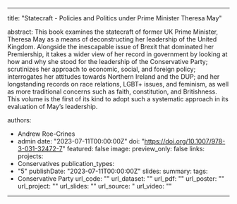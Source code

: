 ---
title: "Statecraft - Policies and Politics under Prime Minister Theresa May"

abstract: This book examines the statecraft of former UK Prime Minister, Theresa May as a means of deconstructing her leadership of the United Kingdom. Alongside the inescapable issue of Brexit that dominated her Premiership, it takes a wider view of her record in government by looking at how and why she stood for the leadership of the Conservative Party; scrutinizes her approach to economic, social, and foreign policy; interrogates her attitudes towards Northern Ireland and the DUP; and her longstanding records on race relations, LGBT+ issues, and feminism, as well as more traditional concerns such as faith, constitution, and Britishness. This volume is the first of its kind to adopt such a systematic approach in its evaluation of May’s leadership.

authors:
- Andrew Roe-Crines
- admin
date: "2023-07-11T00:00:00Z"
doi: "https://doi.org/10.1007/978-3-031-32472-7"
featured: false
image:
  preview_only: false
links:
projects:
- Conservatives
publication_types:
- "5"
publishDate: "2023-07-11T00:00:00Z"
slides: 
summary:
tags:
- Conservative Party
url_code: ""
url_dataset: ""
url_pdf: ""
url_poster: ""
url_project: ""
url_slides: ""
url_source: "
url_video: ""
------
